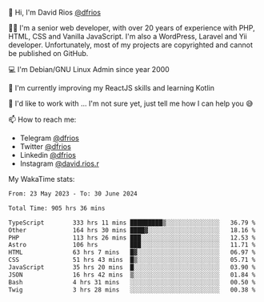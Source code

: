 👋 Hi, I'm David Rios [@dfrios](https://github.com/dfrios)

👨‍💻 I'm a senior web developer, with over 20 years of experience with PHP, HTML, CSS and Vanilla JavaScript. I'm also a WordPress, Laravel and Yii developer. Unfortunately, most of my projects are copyrighted and cannot be published on GitHub.

💻 I'm Debian/GNU Linux Admin since year 2000

🌱 I'm currently improving my ReactJS skills and learning Kotlin

💞️ I'd like to work with ... I'm not sure yet, just tell me how I can help you 😅


📫 How to reach me:
* Telegram [@dfrios](https://t.me/dfrios)
* Twitter [@dfrios](https://twitter.com/dfrios)
* Linkedin [@dfrios](https://linkedin.com/in/dfrios)
* Instagram [@david.rios.r](https://instagram.com/david.rios.r)



My WakaTime stats:
<!--START_SECTION:waka-->

```txt
From: 23 May 2023 - To: 30 June 2024

Total Time: 905 hrs 36 mins

TypeScript        333 hrs 11 mins █████████▒░░░░░░░░░░░░░░░   36.79 %
Other             164 hrs 30 mins ████▓░░░░░░░░░░░░░░░░░░░░   18.16 %
PHP               113 hrs 26 mins ███░░░░░░░░░░░░░░░░░░░░░░   12.53 %
Astro             106 hrs         ███░░░░░░░░░░░░░░░░░░░░░░   11.71 %
HTML              63 hrs 7 mins   █▓░░░░░░░░░░░░░░░░░░░░░░░   06.97 %
CSS               51 hrs 43 mins  █▒░░░░░░░░░░░░░░░░░░░░░░░   05.71 %
JavaScript        35 hrs 20 mins  █░░░░░░░░░░░░░░░░░░░░░░░░   03.90 %
JSON              16 hrs 42 mins  ▒░░░░░░░░░░░░░░░░░░░░░░░░   01.84 %
Bash              4 hrs 31 mins   ░░░░░░░░░░░░░░░░░░░░░░░░░   00.50 %
Twig              3 hrs 28 mins   ░░░░░░░░░░░░░░░░░░░░░░░░░   00.38 %
```

<!--END_SECTION:waka-->

